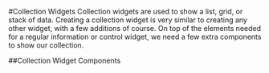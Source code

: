 #Collection Widgets
Collection widgets are used to show a list, grid, or stack of data. Creating a collection widget is very similar to creating any other widget, with a few additions of course. On top of the elements needed for a regular information or control widget, we need a few extra components to show our collection.

##Collection Widget Components
